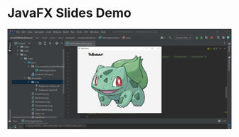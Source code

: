 # JavaFX Slides Demo 

![](https://github.com/melvincabatuan/JavaFXSlidesDemo2/blob/master/src/main/resources/Screenshot.PNG)

